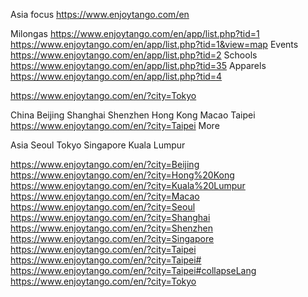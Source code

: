 Asia focus
https://www.enjoytango.com/en


Milongas
https://www.enjoytango.com/en/app/list.php?tid=1
https://www.enjoytango.com/en/app/list.php?tid=1&view=map
Events
https://www.enjoytango.com/en/app/list.php?tid=2
Schools
https://www.enjoytango.com/en/app/list.php?tid=35
Apparels
https://www.enjoytango.com/en/app/list.php?tid=4

https://www.enjoytango.com/en/?city=Tokyo

China
Beijing
Shanghai
Shenzhen
Hong Kong
Macao
Taipei
  https://www.enjoytango.com/en/?city=Taipei
More

Asia
Seoul
Tokyo
Singapore
Kuala Lumpur


https://www.enjoytango.com/en/?city=Beijing
https://www.enjoytango.com/en/?city=Hong%20Kong
https://www.enjoytango.com/en/?city=Kuala%20Lumpur
https://www.enjoytango.com/en/?city=Macao
https://www.enjoytango.com/en/?city=Seoul
https://www.enjoytango.com/en/?city=Shanghai
https://www.enjoytango.com/en/?city=Shenzhen
https://www.enjoytango.com/en/?city=Singapore
https://www.enjoytango.com/en/?city=Taipei
https://www.enjoytango.com/en/?city=Taipei#
https://www.enjoytango.com/en/?city=Taipei#collapseLang
https://www.enjoytango.com/en/?city=Tokyo
